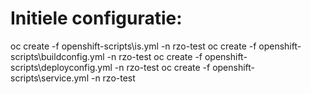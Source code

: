 # Initiele configuratie:
oc create -f openshift-scripts\is.yml -n rzo-test
oc create -f openshift-scripts\buildconfig.yml -n rzo-test
oc create -f openshift-scripts\deployconfig.yml -n rzo-test
oc create -f openshift-scripts\service.yml -n rzo-test
